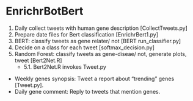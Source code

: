 # EnrichrBotBert
1. Daily collect tweets with human gene description [CollectTweets.py]
2. Prepare date files for Bert classification [EnrichrBert1.py]
3. BERT: classify tweets as gene relater/ not [BERT run_classifier.py]
4. Decide on a class for each tweet [softmax_decision.py]
5. Random Forest: classify tweets as gene-diseae/ not, generate plots, tweet [Bert2Net.R]
   * 5.1. Bert2Net.R invokes Tweet.py

* Weekly genes synopsis: Tweet a report about “trending” genes [Tweet.py].
* Daily gene comment: Reply to tweets that mention genes.
